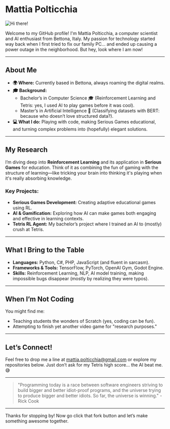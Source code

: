 # Mattia Polticchia

![Hi there!](https://media.giphy.com/media/3o7abldj0b3rxrZUxW/giphy.gif)

Welcome to my GitHub profile! I'm Mattia Polticchia, a computer scientist and AI enthusiast from Bettona, Italy. My passion for technology started way back when I first tried to fix our family PC... and ended up causing a power outage in the neighborhood. But hey, look where I am now!

---

## About Me

- **🌍 Where:** Currently based in Bettona, always roaming the digital realms.
- **🎓 Background:**
  - Bachelor’s in Computer Science 🎓 (Reinforcement Learning and Tetris: yes, I used AI to play games before it was cool).
  - Master’s in Artificial Intelligence 🧠 (Classifying datasets with BERT: because who doesn’t love structured data?).
- **💻 What I do:** Playing with code, making Serious Games educational, and turning complex problems into (hopefully) elegant solutions.

---

## My Research

I’m diving deep into **Reinforcement Learning** and its application in **Serious Games** for education. Think of it as combining the fun of gaming with the structure of learning—like tricking your brain into thinking it's playing when it's really absorbing knowledge. 

### Key Projects:

- **Serious Games Development:** Creating adaptive educational games using RL.
- **AI & Gamification:** Exploring how AI can make games both engaging and effective in learning contexts.
- **Tetris RL Agent:** My bachelor’s project where I trained an AI to (mostly) crush at Tetris.

---

## What I Bring to the Table

- **Languages:** Python, C#, PHP, JavaScript (and fluent in sarcasm). 
- **Frameworks & Tools:** TensorFlow, PyTorch, OpenAI Gym, Godot Engine.
- **Skills:** Reinforcement Learning, NLP, AI model training, making impossible bugs disappear (mostly by realizing they were typos).

---

## When I’m Not Coding

You might find me:
- Teaching students the wonders of Scratch (yes, coding can be fun).
- Attempting to finish yet another video game for "research purposes."

---

## Let’s Connect!

Feel free to drop me a line at [mattia.polticchia@gmail.com](mailto:mattia.polticchia@gmail.com) or explore my repositories below. Just don’t ask for my Tetris high score... the AI beat me. 😅

---

> "Programming today is a race between software engineers striving to build bigger and better idiot-proof programs, and the universe trying to produce bigger and better idiots. So far, the universe is winning." - Rick Cook

---

Thanks for stopping by! Now go click that fork button and let’s make something awesome together.

